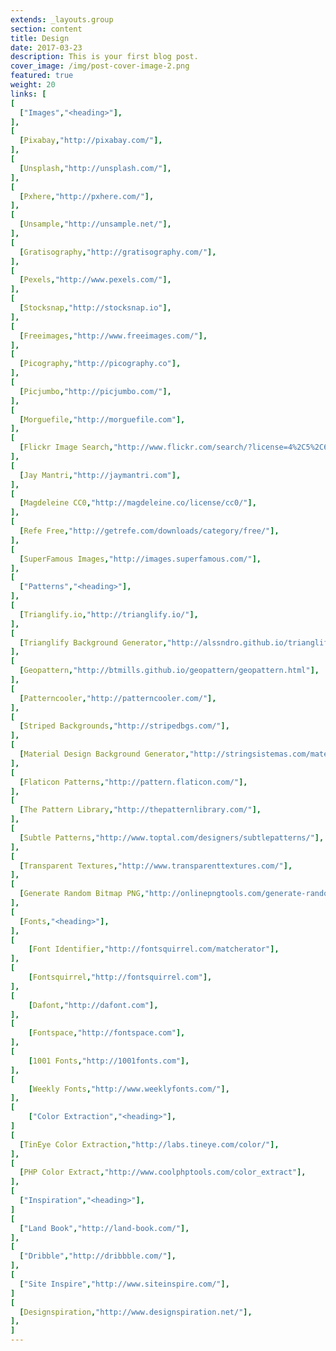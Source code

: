```yaml
---
extends: _layouts.group
section: content
title: Design
date: 2017-03-23
description: This is your first blog post.
cover_image: /img/post-cover-image-2.png
featured: true
weight: 20
links: [
[
  ["Images","<heading>"],
],
[
  [Pixabay,"http://pixabay.com/"],
],
[
  [Unsplash,"http://unsplash.com/"],
],
[
  [Pxhere,"http://pxhere.com/"],
],
[
  [Unsample,"http://unsample.net/"],
],
[
  [Gratisography,"http://gratisography.com/"],
],
[
  [Pexels,"http://www.pexels.com/"],
],
[
  [Stocksnap,"http://stocksnap.io"],
],
[
  [Freeimages,"http://www.freeimages.com/"],
],
[
  [Picography,"http://picography.co"],
],
[
  [Picjumbo,"http://picjumbo.com/"],
],
[
  [Morguefile,"http://morguefile.com"],
],
[
  [Flickr Image Search,"http://www.flickr.com/search/?license=4%2C5%2C6%2C9%2C10&advanced=1&dimension_search_mode=min&height=1024&width=1024&media=photos&text="],
],
[
  [Jay Mantri,"http://jaymantri.com"],
],
[
  [Magdeleine CC0,"http://magdeleine.co/license/cc0/"],
],
[
  [Refe Free,"http://getrefe.com/downloads/category/free/"],
],
[
  [SuperFamous Images,"http://images.superfamous.com/"],
],
[
  ["Patterns","<heading>"],
],
[
  [Trianglify.io,"http://trianglify.io/"],
],
[
  [Trianglify Background Generator,"http://alssndro.github.io/trianglify-background-generator/"],
],
[
  [Geopattern,"http://btmills.github.io/geopattern/geopattern.html"],
],
[
  [Patterncooler,"http://patterncooler.com/"],
],
[
  [Striped Backgrounds,"http://stripedbgs.com/"],
],
[
  [Material Design Background Generator,"http://stringsistemas.com/materialgenerator.html"],
],
[
  [Flaticon Patterns,"http://pattern.flaticon.com/"],
],
[
  [The Pattern Library,"http://thepatternlibrary.com/"],
],
[
  [Subtle Patterns,"http://www.toptal.com/designers/subtlepatterns/"],
],
[
  [Transparent Textures,"http://www.transparenttextures.com/"],
],
[
  [Generate Random Bitmap PNG,"http://onlinepngtools.com/generate-random-png"],
],
[
  [Fonts,"<heading>"],
],
[
    [Font Identifier,"http://fontsquirrel.com/matcherator"],
],
[
    [Fontsquirrel,"http://fontsquirrel.com"],
],
[
    [Dafont,"http://dafont.com"],
],
[
    [Fontspace,"http://fontspace.com"],
],
[
    [1001 Fonts,"http://1001fonts.com"],
],
[
    [Weekly Fonts,"http://www.weeklyfonts.com/"],
],
[
    ["Color Extraction","<heading>"],
]
[
  [TinEye Color Extraction,"http://labs.tineye.com/color/"],
],
[
  [PHP Color Extract,"http://www.coolphptools.com/color_extract"],
],
[
  ["Inspiration","<heading>"],
]
[
  ["Land Book","http://land-book.com/"],
],
[
  ["Dribble","http://dribbble.com/"],
],
[
  ["Site Inspire","http://www.siteinspire.com/"],
]
[
  [Designspiration,"http://www.designspiration.net/"],
],
]
---
```

